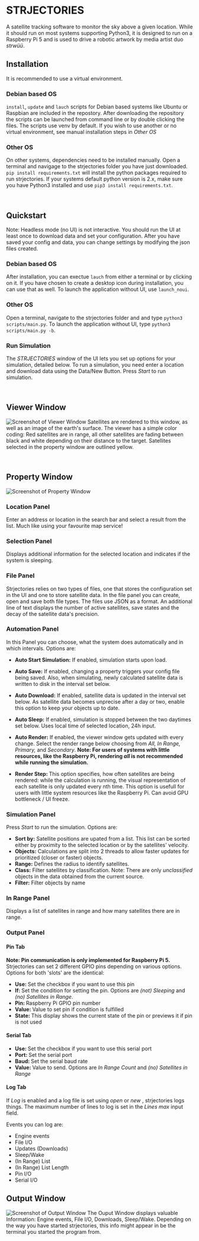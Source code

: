 # STRJECTORIES
A satellite tracking software to monitor the sky above a given location. While it should run on most systems supporting Python3, it is designed to run on a Raspberry Pi 5 and is used to drive a robotic artwork by media artist duo <i>strwüü</i>.
<br />
## Installation
It is recommended to use a virtual environment.

### Debian based OS
`install`, `update` and `lauch` scripts for Debian based systems like Ubuntu or Raspbian are included in the repostory. After downloading the repository the scripts can be launched from command line or by double clicking the files. The scripts use venv by default. If you wish to use another or no virtual environment, see manual installation steps in <i>Other OS</i>   
### Other OS
On other systems, dependencies need to be installed manually. Open a terminal and navigage to the strjectories folder you have just downloaded. `pip install requirements.txt` will install the python packages required to run strjectories. If your systems default python version is 2.x, make sure you have Python3 installed and use `pip3 install requirements.txt`. 

<br />

## Quickstart
Note: Headless mode (no UI) is not interactive. You should run the UI at least once to download data and set your configuration. After you have saved your config and data, you can change settings by modifying the json files created.   
### Debian based OS
After installation, you can exectue `lauch` from either a terminal or by clicking on it. If you have chosen to create a desktop icon during installation, you can use that as well.
To launch the application without UI, use `launch_noui`.
### Other OS
Open a terminal, navigate to the strjectories folder and and type `python3 scripts/main.py`.
To launch the application without UI, type `python3 scripts/main.py -b`.
### Run Simulation
The <i>STRJECTORIES</i> window of the UI lets you set up options for your simulation, detailed below. To run a simulation, you need enter a location and download data using the Data/New Button. Press <i>Start</i> to run simulation.

<br />

## Viewer Window
![Screenshot of Viewer Window](./assets/screenshot0.jpeg)
Satellites are rendered to this window, as well as an image of the earth's surface. The viewer has a simple color coding: Red satellites are in range, all other satellites are fading between black and white depending on their distance to the target. Satellites selected in the property window are outlined yellow. 

<br />

## Property Window
![Screenshot of Property Window](./assets/screenshot1.jpeg)

### Location Panel
Enter an address or location in the search bar and select a result from the list. Much like using your favourite map service!

### Selection Panel
Displays additional information for the selected location and indicates if the system is sleeping.

### File Panel
Strjectories relies on two types of files, one that stores the configuration set in the UI and one to store satellite data. In the file panel you can create, open and save both file types. The files use JSON as a format. An additional line of text displays the number of active satellites, save states and the decay of the satellite data's precision.  

### Automation Panel
In this Panel you can choose, what the system does automatically and in which intervals. Options are:

+ <b>Auto Start Simulation:</b> If enabled, simulation starts upon load.


+ <b>Auto Save:</b> 
If enabled, changing a property triggers your config file being saved. Also, when simulating, newly calculated satellite data is written to disk in the interval set below.

+ <b>Auto Download:</b> 
If enabled, satellite data is updated in the interval set below. As satellite data becomes unprecise after a day or two, enable this option to keep your objects up to date.

+ <b>Auto Sleep:</b> 
If enabled, simulation is stopped between the two daytimes set below. Uses local time of selected location, 24h input.

+ <b>Auto Render:</b> 
If enabled, the viewer window gets updated with every change. Select the render range below choosing from <i>All, In Range, Primary,</i> and <i>Secondary</i>.  <b>Note: For users of systems with little resources, like the Raspberry Pi, rendering <i>all</i> is not recommended while running the simulation.</b>

+ <b>Render Step: </b> 
This option specifies, how often satellites are being rendered: while the calculation is running, the visual representation of each satellite is only updated every nth time. This option is usefull for users with little system resources like the Raspberry Pi. Can avoid GPU bottleneck / UI freeze. 

### Simulation Panel
Press <i>Start</i> to run the simulation.
Options are:
+ <b>Sort by:</b> Satellite positions are upated from a list. This list can be sorted either by proximity to the selected location or by the satellites' velocity. 
+ <b>Objects:</b> Calculations are split into 2 threads to allow faster updates for prioritized (closer or faster) objects.  
+ <b>Range:</b> Defines the radius to identify satellites.
+ <b>Class:</b> Filter satellites by classification. Note: There are only <i>unclassified</i> objects in the data obtained from the current source.  
+ <b>Filter:</b> Filter objects by name  

### In Range Panel
Displays a list of satellites in range and how many satellites there are in range.


### Output Panel
#### Pin Tab
<b>Note: Pin communication is only implemented for Raspberry Pi 5.</b> Strjectories can set 2 different GPIO pins depending on various options. Options for both 'slots' are the identical:
+ <b>Use: </b>Set the checkbox if you want to use this pin
+ <b>If: </b>Set the condition for setting the pin. Options are <i>(not) Sleeping</i> and <i>(no) Satellites in Range</i>. 
+ <b>Pin: </b>Raspberry Pi GPIO pin number
+ <b>Value: </b>Value to set pin if condition is fulfilled  
+ <b>State: </b>This display shows the current state of the pin or previews it if pin is not used

#### Serial Tab
+ <b>Use: </b>Set the checkbox if you want to use this serial port
+ <b>Port: </b>Set the serial port 
+ <b>Baud: </b>Set the serial baud rate
+ <b>Value: </b>Value to send. Options are <i>In Range Count</i> and <i>(no) Satellites in Range</i>

#### Log Tab
If <i>Log</i> is enabled and a log file is set using <i>open</i> or <i>new</i> , strjectories logs things.
The maximum number of lines to log is set in the <i>Lines max</i> input field.

Events you can log are: 
+ Engine events
+ File I/O
+ Updates (Downloads)
+ Sleep/Wake
+ (In Range) List
+ (In Range) List Length
+ Pin I/O
+ Serial I/O





## Output Window
![Screenshot of Output Window](./assets/screenshot2.jpeg)
The Ouput Window displays valuable Information: Engine events, File I/O, Downloads, Sleep/Wake. Depending on the way you have started strjectories, this info might appear in be the terminal you started the program from.
